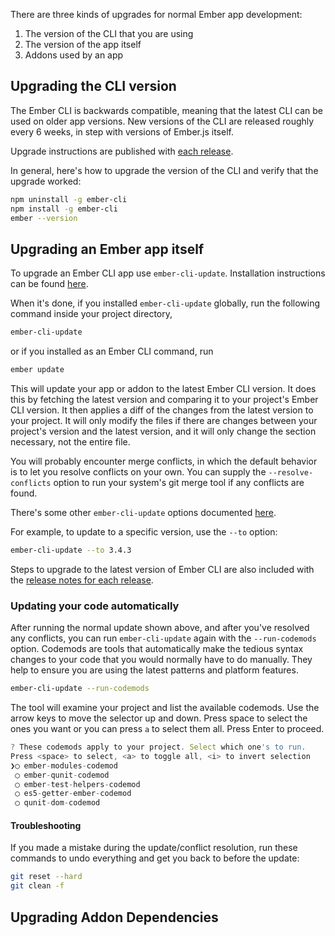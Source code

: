 There are three kinds of upgrades for normal Ember app development: 

1. The version of the CLI that you are using
2. The version of the app itself
3. Addons used by an app

## Upgrading the CLI version

The Ember CLI is backwards compatible, meaning that the latest CLI can be used on older app versions. New versions of the CLI are released roughly every 6 weeks, in step with versions of Ember.js itself.

Upgrade instructions are published with [each release](https://github.com/ember-cli/ember-cli/releases).

In general, here's how to upgrade the version of the CLI and verify that the upgrade worked:

```bash
npm uninstall -g ember-cli
npm install -g ember-cli
ember --version
```

## Upgrading an Ember app itself

To upgrade an Ember CLI app use `ember-cli-update`. Installation instructions can be found [here](https://github.com/ember-cli/ember-cli-update#installation).

When it's done, if you installed `ember-cli-update` globally, run the following command inside your project directory,

```bash
ember-cli-update
```

or if you installed as an Ember CLI command, run

```bash
ember update
```

This will update your app or addon to the latest Ember CLI version. It does this by fetching the latest version and comparing it to your project's Ember CLI version. It then applies a diff of the changes from the latest version to your project. It will only modify the files if there are changes between your project's version and the latest version, and it will only change the section necessary, not the entire file.

You will probably encounter merge conflicts, in which the default behavior is to let you resolve conflicts on your own. You can supply the `--resolve-conflicts` option to run your system's git merge tool if any conflicts are found.

There's some other `ember-cli-update` options documented [here](https://github.com/ember-cli/ember-cli-update#options).

For example, to update to a specific version, use the `--to` option:
```bash
ember-cli-update --to 3.4.3
```

Steps to upgrade to the latest version of Ember CLI are also included with the
[release notes for each release](https://github.com/ember-cli/ember-cli/releases).



### Updating your code automatically

After running the normal update shown above, and after you've resolved any conflicts,
you can run `ember-cli-update` again with the `--run-codemods` option. 
Codemods are tools that automatically make the tedious syntax changes to your code that 
you would normally have to do manually. 
They help to ensure you are using the latest patterns and platform features.

```bash
ember-cli-update --run-codemods
```
The tool will examine your project and list the available codemods. 
Use the arrow keys to move the selector up and down. Press space to select the ones you want 
or you can press `a` to select them all. Press Enter to proceed.
```js
? These codemods apply to your project. Select which one's to run. 
Press <space> to select, <a> to toggle all, <i> to invert selection
❯◯ ember-modules-codemod
 ◯ ember-qunit-codemod
 ◯ ember-test-helpers-codemod
 ◯ es5-getter-ember-codemod
 ◯ qunit-dom-codemod
```


#### Troubleshooting
If you made a mistake during the update/conflict resolution, run these commands to undo everything and get you back to before the update:

```bash
git reset --hard
git clean -f
```
<!-- Needs a section that describes a common upgrade experience, 
explains deprecations, 
links to Deprecations site, 
and hints that upgrades to get new features or jump major versions require changes to the codebase. 
Common misconception is that you can just jump versions in package.json. 
Pull in info from https://ember-cli.com/user-guide/#upgrading  -->

## Upgrading Addon Dependencies

<!-- very brief guidance on how to approach addons, 
and a note that sometimes deprecation warnings come 
from outdated addons rather than your app -->
